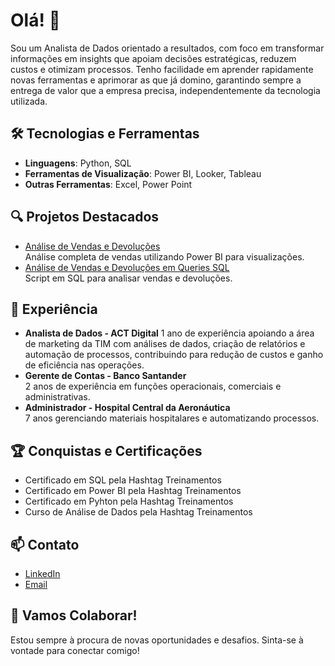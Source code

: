 # Olá! 👋
  Sou um Analista de Dados orientado a resultados, com foco em transformar informações em insights que apoiam decisões estratégicas, 
reduzem custos e otimizam processos. 
  Tenho facilidade em aprender rapidamente novas ferramentas e aprimorar as que já domino, 
garantindo sempre a entrega de valor que a empresa precisa, independentemente da tecnologia utilizada.

## 🛠️ Tecnologias e Ferramentas
- **Linguagens**: Python, SQL
- **Ferramentas de Visualização**: Power BI, Looker, Tableau
- **Outras Ferramentas**: Excel, Power Point

## 🔍 Projetos Destacados
- [Análise de Vendas e Devoluções](https://www.linkedin.com/posts/felipe-soaresbrito_meu-primeiro-projeto-de-portf%C3%B3lio-com-power-activity-7220814591574851585-Yaz1?utm_source=share&utm_medium=member_desktop)  
  Análise completa de vendas utilizando Power BI para visualizações.
- [Análise de Vendas e Devoluções em Queries SQL](https://www.linkedin.com/posts/felipe-soaresbrito_sql-dataanalysis-businessintelligence-activity-7229216429584113664-8KI3?utm_source=share&utm_medium=member_desktop)  
  Script em SQL para analisar vendas e devoluções.

## 💼 Experiência
- **Analista de Dados - ACT Digital** 
  1 ano de experiência apoiando a área de marketing da TIM com análises de dados,
  criação de relatórios e automação de processos,
  contribuindo para redução de custos e ganho de eficiência nas operações.
- **Gerente de Contas - Banco Santander**  
  2 anos de experiência em funções operacionais, comerciais e administrativas.
- **Administrador - Hospital Central da Aeronáutica**  
  7 anos gerenciando materiais hospitalares e automatizando processos.

## 🏆 Conquistas e Certificações
- Certificado em SQL pela Hashtag Treinamentos
- Certificado em Power BI pela Hashtag Treinamentos
- Certificado em Pyhton pela Hashtag Treinamentos
- Curso de Análise de Dados pela Hashtag Treinamentos

## 📫 Contato
- [LinkedIn](https://www.linkedin.com/in/felipe-soaresbrito/)
- [Email](felipe.smbrito@hotmail.com)

## 🚀 Vamos Colaborar!
Estou sempre à procura de novas oportunidades e desafios. Sinta-se à vontade para conectar comigo!
